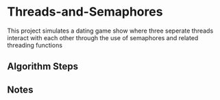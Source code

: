 # Threads-and-Semaphores
This project simulates a dating game show where three seperate threads interact with each other through the use of semaphores and related threading functions
## Algorithm Steps
## Notes





